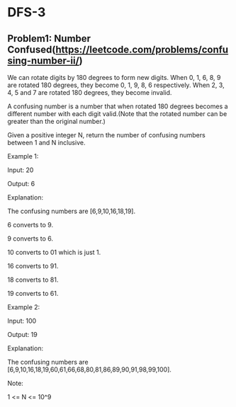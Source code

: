 # DFS-3

## Problem1: Number Confused(https://leetcode.com/problems/confusing-number-ii/)

We can rotate digits by 180 degrees to form new digits. When 0, 1, 6, 8, 9 are rotated 180 degrees, they become 0, 1, 9, 8, 6 respectively. When 2, 3, 4, 5 and 7 are rotated 180 degrees, they become invalid.

A confusing number is a number that when rotated 180 degrees becomes a different number with each digit valid.(Note that the rotated number can be greater than the original number.)

Given a positive integer N, return the number of confusing numbers between 1 and N inclusive.

Example 1:

Input: 20

Output: 6

Explanation: 

The confusing numbers are [6,9,10,16,18,19].

6 converts to 9.

9 converts to 6.

10 converts to 01 which is just 1.

16 converts to 91.

18 converts to 81.

19 converts to 61.

Example 2:

Input: 100

Output: 19

Explanation: 

The confusing numbers are [6,9,10,16,18,19,60,61,66,68,80,81,86,89,90,91,98,99,100].

Note:

1 <= N <= 10^9
